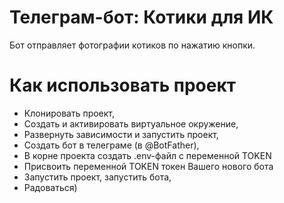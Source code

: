 # Телеграм-бот: Котики для ИК

Бот отправляет фотографии котиков по нажатию кнопки.


# Как использовать проект
- Клонировать проект,
- Создать и активировать виртуальное окружение,
- Развернуть зависимости и запустить проект,
- Создать бот в телеграме (в @BotFather),
- В корне проекта создать .env-файл с переменной TOKEN
- Присвоить переменной TOKEN токен Вашего нового бота
- Запустить проект, запустить бота, 
- Радоваться)
